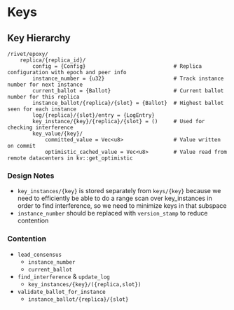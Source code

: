 # Keys

## Key Hierarchy

```
/rivet/epoxy/
	replica/{replica_id}/
		config = {Config}                            # Replica configuration with epoch and peer info
		instance_number = {u32}                      # Track instance number for next instance
		current_ballot = {Ballot}                    # Current ballot number for this replica
		instance_ballot/{replica}/{slot} = {Ballot}  # Highest ballot seen for each instance
		log/{replica}/{slot}/entry = {LogEntry}
		key_instance/{key}/{replica}/{slot} = ()     # Used for checking interference
		key_value/{key}/
			committed_value = Vec<u8>                # Value written on commit
			optimistic_cached_value = Vec<u8>        # Value read from remote datacenters in kv::get_optimistic
```

### Design Notes

- `key_instances/{key}` is stored separately from `keys/{key}` because we need to efficiently be able to do a range scan over key_instances in order to find interference, so we need to minimize keys in that subspace
- `instance_number` should be replaced with `version_stamp` to reduce contention

### Contention

- `lead_consensus`
	- `instance_number`
	- `current_ballot`
- `find_interference` & `update_log`
	- `key_instances/{key}/({replica,slot})`
- `validate_ballot_for_instance`
	- `instance_ballot/{replica}/{slot}`

